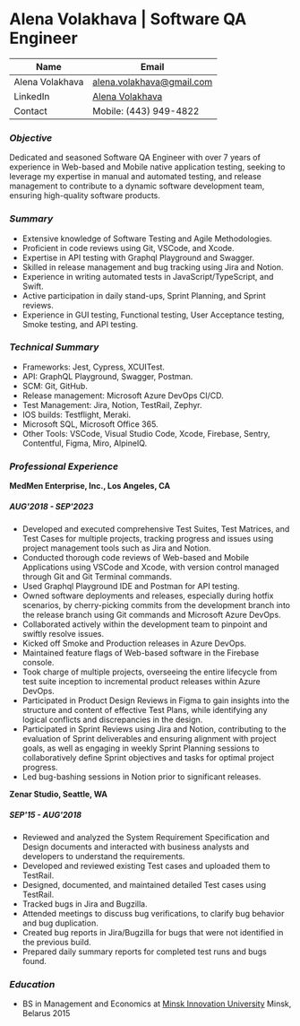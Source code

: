 # Alena Volakhava  |  Software QA Engineer      

|   Name                        | Email   
|  ------                       |------
|  Alena Volakhava              |alena.volakhava@gmail.com       
|  LinkedIn                     |[Alena Volakhava](https://www.linkedin.com/in/alena-volakhava/)
|  Contact                      |Mobile: (443) 949-4822

### *Objective*
Dedicated and seasoned Software QA Engineer with over 7 years of experience in Web-based and Mobile native application testing, seeking to leverage my expertise in manual and automated testing, and release management to contribute to a dynamic software development team, ensuring high-quality software products.  

### *Summary*
* Extensive knowledge of Software Testing and Agile Methodologies.
* Proficient in code reviews using Git, VSCode, and Xcode.
* Expertise in API testing with Graphql Playground and Swagger.
* Skilled in release management and bug tracking using Jira and Notion.
* Experience in writing automated tests in JavaScript/TypeScript, and Swift.
* Active participation in daily stand-ups, Sprint Planning, and Sprint reviews.
* Experience in GUI testing, Functional testing, User Acceptance testing, Smoke testing, and API testing.

### *Technical Summary*
* Frameworks: Jest, Cypress, XCUITest.
* API: GraphQL Playground, Swagger, Postman.
* SCM: Git, GitHub.
* Release management: Microsoft Azure DevOps CI/CD.
* Test Management:  Jira, Notion, TestRail, Zephyr.
* IOS builds: Testflight, Meraki.
* Microsoft SQL, Microsoft Office 365.
* Other Tools: VSCode, Visual Studio Code, Xcode, Firebase, Sentry,  Contentful, Figma, Miro, AlpineIQ.

### *Professional Experience*
**MedMen Enterprise, Inc., Los Angeles, CA** 
 ##### *AUG'2018 - SEP'2023*                          
* Developed and executed comprehensive Test Suites, Test Matrices, and Test Cases for multiple projects, tracking progress and issues using project management tools such as Jira and Notion.
* Conducted thorough code reviews of Web-based and Mobile Applications using VSCode and Xcode, with version control managed through Git and Git Terminal commands.
* Used Graphql Playground IDE and Postman for API testing.
* Owned software deployments and releases, especially during hotfix scenarios, by cherry-picking commits from the development branch into the release branch using Git commands and  Microsoft Azure DevOps.
* Collaborated actively within the development team to pinpoint and swiftly resolve issues.
* Kicked off Smoke and Production releases in Azure DevOps.
* Maintained feature flags of Web-based software in the Firebase console.
* Took charge of multiple projects, overseeing the entire lifecycle from test suite inception to incremental product releases within Azure DevOps.
* Participated in Product Design Reviews in Figma to gain insights into the structure and content of effective Test Plans, while identifying any logical conflicts and discrepancies in the design.
* Participated in Sprint Reviews using Jira and Notion, contributing to the evaluation of Sprint deliverables and ensuring alignment with project goals, as well as engaging in weekly Sprint Planning sessions to collaboratively define Sprint objectives and tasks for optimal project progress.
* Led bug-bashing sessions in Notion prior to significant releases.

**Zenar Studio, Seattle, WA** 
##### *SEP'15 - AUG'2018*
* Reviewed and analyzed the System Requirement Specification and Design documents and interacted with business analysts and developers to understand the requirements.
* Developed and reviewed existing Test cases and uploaded them to TestRail.
* Designed, documented, and maintained detailed Test cases using TestRail.
* Tracked bugs in Jira and Bugzilla.
* Attended meetings to discuss bug verifications, to clarify bug behavior and bug duplication.
* Created bug reports in Jira/Bugzilla for bugs that were not identified in the previous build.
* Prepared daily summary reports for completed test runs and bugs found. 


### *Education*
* BS in Management and Economics at [Minsk Innovation University]("http://www.miu.by/") 
Minsk, Belarus 2015